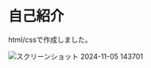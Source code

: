 # 自己紹介

html/cssで作成しました。

![スクリーンショット 2024-11-05 143701](https://github.com/user-attachments/assets/f3ec8829-a82d-4f62-8af3-3bc46afa848c)


